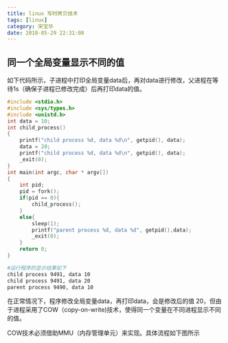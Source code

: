 ```yaml
---
title: linux 写时拷贝技术
tags: [linux]
category: 宋宝华
date: 2018-05-29 22:31:08
---
```


## 同一个全局变量显示不同的值

如下代码所示，子进程中打印全局变量data后，再对data进行修改，父进程在等待1s（确保子进程已修改完成）后再打印data的值。

```c
#include <stdio.h>
#include <sys/types.h>
#include <unistd.h>
int data = 10;
int child_process()
{
    printf("child process %d, data %d\n", getpid(), data);
    data = 20;
    printf("child process %d, data %d\n", getpid(), data);
    _exit(0);
}
int main(int argc, char * argv[])
{
    int pid;
    pid = fork();
    if(pid == 0){
        child_process();
    }
    else{
        sleep(1);
        printf("parent process %d, data %d", getpid(),data);
        _exit(0);
    }
    return 0;
}
```

```bash
#运行程序的显示结果如下
child process 9491, data 10
child process 9491, data 20
parent process 9490, data 10
```

在正常情况下，程序修改全局变量data，再打印data，会是修改后的值 20，但由于进程采用了COW（copy-on-write)技术，使得同一个变量在不同进程显示不同的值。

COW技术必须借助MMU（内存管理单元）来实现。具体流程如下图所示